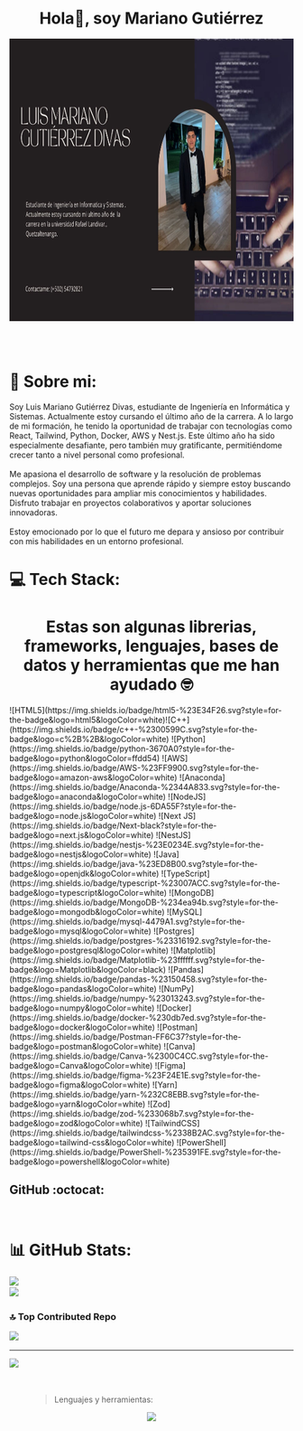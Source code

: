 <div align="center">
<h1 align="center">Hola👋, soy Mariano Gutiérrez</h1>
</div>

<div align="center">
<img  width="600" height="500" src="https://github.com/Marianito5382/Marianito5382/blob/main/Black%20Minimalist%20Creative%20Portfolio%20-%20Presentation.jpg">
</div>

<br><br>
# 💫 Sobre mi:
Soy Luis Mariano Gutiérrez Divas, estudiante de Ingeniería en Informática y Sistemas. Actualmente estoy cursando el último año de la carrera. A lo largo de mi formación, he tenido la oportunidad de trabajar con tecnologías como React, Tailwind, Python, Docker, AWS y Nest.js. Este último año ha sido especialmente desafiante, pero también muy gratificante, permitiéndome crecer tanto a nivel personal como profesional.<br><br>Me apasiona el desarrollo de software y la resolución de problemas complejos. Soy una persona que aprende rápido y siempre estoy buscando nuevas oportunidades para ampliar mis conocimientos y habilidades. Disfruto trabajar en proyectos colaborativos y aportar soluciones innovadoras.<br><br>Estoy emocionado por lo que el futuro me depara y ansioso por contribuir con mis habilidades en un entorno profesional.


# 💻 Tech Stack:
<div align="center">
<h1 align="center">Estas son algunas librerias, frameworks, lenguajes, bases de datos y herramientas que me han ayudado 🤓</h1>
</div>
![HTML5](https://img.shields.io/badge/html5-%23E34F26.svg?style=for-the-badge&logo=html5&logoColor=white)![C++](https://img.shields.io/badge/c++-%2300599C.svg?style=for-the-badge&logo=c%2B%2B&logoColor=white) ![Python](https://img.shields.io/badge/python-3670A0?style=for-the-badge&logo=python&logoColor=ffdd54) ![AWS](https://img.shields.io/badge/AWS-%23FF9900.svg?style=for-the-badge&logo=amazon-aws&logoColor=white)  ![Anaconda](https://img.shields.io/badge/Anaconda-%2344A833.svg?style=for-the-badge&logo=anaconda&logoColor=white) ![NodeJS](https://img.shields.io/badge/node.js-6DA55F?style=for-the-badge&logo=node.js&logoColor=white) ![Next JS](https://img.shields.io/badge/Next-black?style=for-the-badge&logo=next.js&logoColor=white) ![NestJS](https://img.shields.io/badge/nestjs-%23E0234E.svg?style=for-the-badge&logo=nestjs&logoColor=white) ![Java](https://img.shields.io/badge/java-%23ED8B00.svg?style=for-the-badge&logo=openjdk&logoColor=white) ![TypeScript](https://img.shields.io/badge/typescript-%23007ACC.svg?style=for-the-badge&logo=typescript&logoColor=white) ![MongoDB](https://img.shields.io/badge/MongoDB-%234ea94b.svg?style=for-the-badge&logo=mongodb&logoColor=white) ![MySQL](https://img.shields.io/badge/mysql-4479A1.svg?style=for-the-badge&logo=mysql&logoColor=white) ![Postgres](https://img.shields.io/badge/postgres-%23316192.svg?style=for-the-badge&logo=postgresql&logoColor=white) ![Matplotlib](https://img.shields.io/badge/Matplotlib-%23ffffff.svg?style=for-the-badge&logo=Matplotlib&logoColor=black) ![Pandas](https://img.shields.io/badge/pandas-%23150458.svg?style=for-the-badge&logo=pandas&logoColor=white) ![NumPy](https://img.shields.io/badge/numpy-%23013243.svg?style=for-the-badge&logo=numpy&logoColor=white) ![Docker](https://img.shields.io/badge/docker-%230db7ed.svg?style=for-the-badge&logo=docker&logoColor=white) ![Postman](https://img.shields.io/badge/Postman-FF6C37?style=for-the-badge&logo=postman&logoColor=white) ![Canva](https://img.shields.io/badge/Canva-%2300C4CC.svg?style=for-the-badge&logo=Canva&logoColor=white) ![Figma](https://img.shields.io/badge/figma-%23F24E1E.svg?style=for-the-badge&logo=figma&logoColor=white) ![Yarn](https://img.shields.io/badge/yarn-%232C8EBB.svg?style=for-the-badge&logo=yarn&logoColor=white) ![Zod](https://img.shields.io/badge/zod-%233068b7.svg?style=for-the-badge&logo=zod&logoColor=white) ![TailwindCSS](https://img.shields.io/badge/tailwindcss-%2338B2AC.svg?style=for-the-badge&logo=tailwind-css&logoColor=white) ![PowerShell](https://img.shields.io/badge/PowerShell-%235391FE.svg?style=for-the-badge&logo=powershell&logoColor=white) 
<br>
<h2>GitHub :octocat:</h2>
<br>

# 📊 GitHub Stats:
![](https://github-readme-streak-stats.herokuapp.com/?user=Marianito5382&theme=radical&hide_border=false)<br/>
![](https://github-readme-stats.vercel.app/api/top-langs/?username=Marianito5382&theme=radical&hide_border=false&include_all_commits=false&count_private=false&layout=compact)

### 🔝 Top Contributed Repo
![](https://github-contributor-stats.vercel.app/api?username=Marianito5382&limit=5&theme=chalk&combine_all_yearly_contributions=true)

---
[![](https://visitcount.itsvg.in/api?id=Marianito5382&icon=0&color=0)](https://visitcount.itsvg.in)

<br>
<figure>
  <blockquote class="blockquote">
    <p>Lenguajes  y herramientas:</p>
  </blockquote>

</figure>

<p align="center">
  <a href="https://skillicons.dev">
    <img src="https://skillicons.dev/icons?i=vscode,nodejs,docker,aws,css,discord,html,linux,pycharm,postman" />
  </a>
</p>

<br><br>

